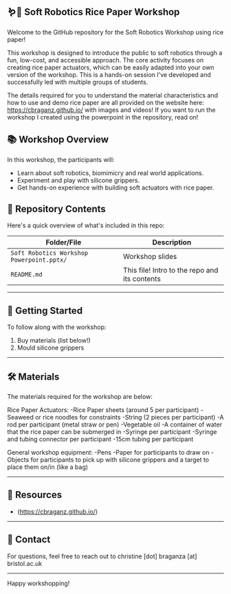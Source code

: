 ## 🪱🤖 Soft Robotics Rice Paper Workshop

Welcome to the GitHub repository for the Soft Robotics Workshop using rice paper!

This workshop is designed to introduce the public to soft robotics through a fun, low-cost, and accessible approach. The core activity focuses on creating rice paper actuators, which can be easily adapted into your own version of the workshop. This is a hands-on session I’ve developed and successfully led with multiple groups of students.

The details required for you to understand the material characteristics and how to use and demo rice paper are all provided on the website here: https://cbraganz.github.io/ with images and videos! If you want to run the workshop I created using the powerpoint in the repository, read on!

## 📚 Workshop Overview

In this workshop, the participants will:
- Learn about soft robotics, biomimicry and real world applications.
- Experiment and play with silicone grippers.
- Get hands-on experience with building soft actuators with rice paper.


## 📂 Repository Contents

Here's a quick overview of what's included in this repo:

| Folder/File | Description |
|-------------|-------------|
| `Soft Robotics Workshop Powerpoint.pptx/`     | Workshop slides |
| `README.md` | This file! Intro to the repo and its contents |

---

## 🚀 Getting Started

To follow along with the workshop:
1. Buy materials (list below!)
2. Mould silicone grippers 


---

## 🛠 Materials
The materials required for the workshop are below:

Rice Paper Actuators:
-Rice Paper sheets (around 5 per participant)
-Seaweed or rice noodles for constraints
-String (2 pieces per participant)
-A rod per participant (metal straw or pen)
-Vegetable oil 
-A container of water that the rice paper can be submerged in
-Syringe per participant
-Syringe and tubing connector per participant
-15cm tubing per participant

General workshop equipment:
-Pens
-Paper for participants to draw on
-Objects for participants to pick up with silicone grippers and a target to place them on/in (like a bag)

---

## 📎 Resources

- (https://cbraganz.github.io/)

---

## 📧 Contact

For questions, feel free to reach out to christine [dot] braganza [at] bristol.ac.uk

---

Happy workshopping! 